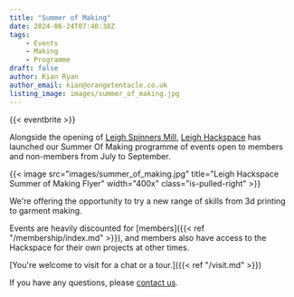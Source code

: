 ```yaml
---
title: "Summer of Making"
date: 2024-06-24T07:40:38Z
tags:
    - Events
    - Making
    - Programme
draft: false
author: Kian Ryan
author_email: kian@orangetentacle.co.uk
listing_image: images/summer_of_making.jpg
---
```


{{< eventbrite >}}

Alongside the opening of [Leigh Spinners Mill](https://www.spinnersmill.co.uk), [Leigh Hackspace](http://leighhack.org) 
has launched our Summer Of Making programme of events open to members and non-members 
from July to September.

{{< image src="images/summer_of_making.jpg" title="Leigh Hackspace Summer of Making Flyer" width="400x" class="is-pulled-right" >}}

We're offering the opportunity to try a new range of skills from 3d printing to garment making.

Events are heavily discounted for [members]({{< ref "/membership/index.md" >}}), and members also 
have access to the Hackspace for their own projects at other times.

[You're welcome to visit for a chat or a tour.]({{< ref "/visit.md" >}})

If you have any questions, please [contact us](mailto:info@leighhack.org).
